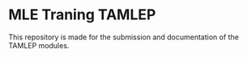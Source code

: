# MLE Traning TAMLEP

This repository is made for the submission and documentation of the TAMLEP modules. 